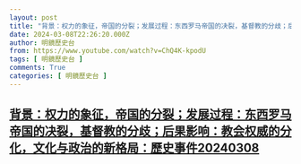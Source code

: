 ```yaml
---
layout: post
title: "背景：权力的象征，帝国的分裂；发展过程：东西罗马帝国的决裂，基督教的分歧；后果影响：教会权威的分化，文化与政治的新格局：歷史事件20240308"
date: 2024-03-08T22:26:20.000Z
author: 明鏡歷史台
from: https://www.youtube.com/watch?v=ChQ4K-kpodU
tags: [ 明鏡歷史台 ]
comments: True
categories: [ 明鏡歷史台 ]
---
```

<!--1709936780000-->
[背景：权力的象征，帝国的分裂；发展过程：东西罗马帝国的决裂，基督教的分歧；后果影响：教会权威的分化，文化与政治的新格局：歷史事件20240308](https://www.youtube.com/watch?v=ChQ4K-kpodU)
------

<div>

</div>

